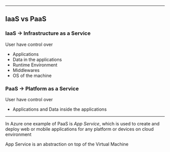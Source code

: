 
---


## IaaS vs PaaS

### IaaS -> Infrastructure as a Service

User have control over
- Applications
- Data in the applications
- Runtime Environment
- Middlewares
- OS of the machine

### PaaS -> Platform as a Service

User have control over
- Applications and Data inside the applications

---

In Azure one example of PaaS is _App Service_, which is used to create and deploy web or mobile applications for any platform or devices on cloud environment

App Service is an abstraction on top of the Virtual Machine